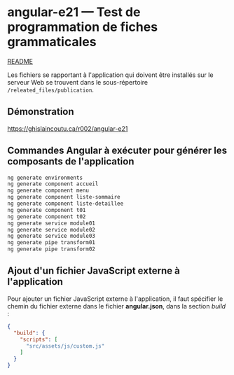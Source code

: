 # angular-e21 &mdash; Test de programmation de fiches grammaticales
[README](../README.md)

Les fichiers se rapportant à l'application qui doivent être installés sur le serveur Web se trouvent dans le sous-répertoire `/releated_files/publication`.

## Démonstration
https://ghislaincoutu.ca/r002/angular-e21

## Commandes Angular à exécuter pour générer les composants de l'application
```sh
ng generate environments
ng generate component accueil
ng generate component menu
ng generate component liste-sommaire
ng generate component liste-detaillee
ng generate component t01
ng generate component t02
ng generate service module01
ng generate service module02
ng generate service module03
ng generate pipe transform01
ng generate pipe transform02
```

## Ajout d'un fichier JavaScript externe à l'application
Pour ajouter un fichier JavaScript externe à l'application, il faut spécifier le chemin du fichier externe dans le fichier **angular.json**, dans la section _build_ :
```json
{
  "build": {
    "scripts": [
      "src/assets/js/custom.js"
    ]
  }
}
```
